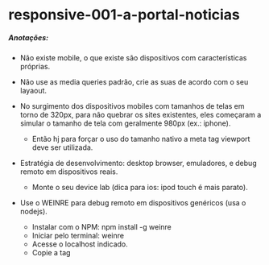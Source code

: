 # responsive-001-a-portal-noticias

##### Anotações:
- Não existe mobile, o que existe são dispositivos com características próprias.
- Não use as media queries padrão, crie as suas de acordo com o seu layaout.
- No surgimento dos dispositivos mobiles com tamanhos de telas em torno de 320px, para não quebrar os sites existentes, eles começaram a simular o tamanho de tela com geralmente 980px (ex.: iphone).
	- Então hj para forçar o uso do tamanho nativo a meta tag viewport deve ser utilizada.
		<meta name="*viewport*" content="width=device-width">
- Estratégia de desenvolvimento: desktop browser, emuladores, e debug remoto em dispositivos reais.
	- Monte o seu device lab (dica para ios: ipod touch é mais parato).
- Use o WEINRE para debug remoto em dispositivos genéricos (usa o nodejs).
    - Instalar com o NPM:
        npm install -g weinre
    - Iniciar pelo terminal:
        weinre
    - Acesse o localhost indicado.
    - Copie a tag <script> e cole no topo da pagina que vc deseja debugar.
    - Acesse a pagina pelo dispositivo.
    - No weinre acesse a pagina de debug.

- FAZER PROJETO DA AULA 5